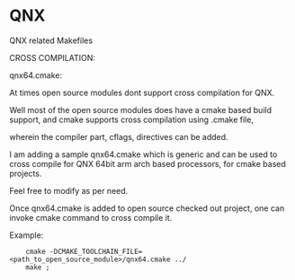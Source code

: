 # QNX
QNX related Makefiles



CROSS COMPILATION:

qnx64.cmake:

At times open source modules dont support cross compilation for QNX.

Well most of the open source modules does have a cmake based build support, and cmake supports cross compilation using .cmake file,

wherein the compiler part, cflags, directives can be added.

I am adding a sample qnx64.cmake which is generic and can be used to cross compile for QNX 64bit arm arch based processors, for cmake based projects.

Feel free to modify as per need.



Once qnx64.cmake is added to open source checked out project, one can invoke cmake command to cross compile it.

Example:

        cmake -DCMAKE_TOOLCHAIN_FILE=<path_to_open_source_module>/qnx64.cmake ../
        make ;
       

